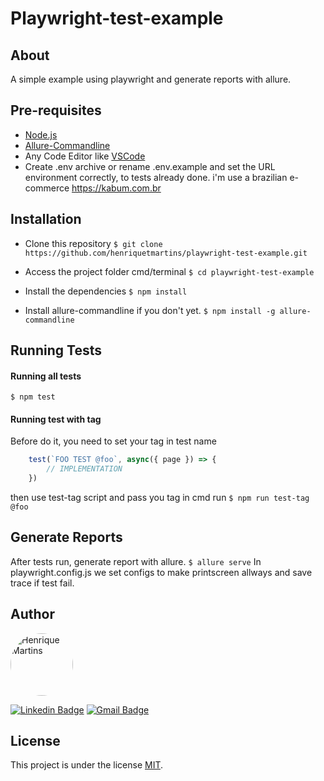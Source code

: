 # Playwright-test-example

## About
A simple example using playwright and generate reports with allure.

## Pre-requisites
* [Node.js](https://nodejs.org/en/download/)
* [Allure-Commandline](https://www.npmjs.com/package/allure-commandline)
* Any Code Editor like [VSCode](https://code.visualstudio.com/)
* Create .env archive or rename .env.example and set the URL environment correctly, to tests already done. i'm use a brazilian e-commerce https://kabum.com.br

## Installation
* Clone this repository
`$ git clone https://github.com/henriquetmartins/playwright-test-example.git` 

*  Access the project folder cmd/terminal
`$ cd playwright-test-example`

* Install the dependencies 
`$ npm install` 

* Install allure-commandline if you don't yet.
`$ npm install -g allure-commandline` 


## Running Tests
#### Running all tests
`$ npm test` 


#### Running test with tag
Before do it, you need to set your tag in test name
```javascript
    test(`FOO TEST @foo`, async({ page }) => {       
        // IMPLEMENTATION
    })
```
then use test-tag script and pass you tag in cmd run
`$ npm run test-tag @foo` 


## Generate Reports
After tests run, generate report with allure. 
`$ allure serve` 
In playwright.config.js we set configs to make printscreen allways and save trace if test fail. 

## Author

<img style="border-radius: 50%;" src="https://avatars3.githubusercontent.com/henriquetmartins" width="100px;" alt="Henrique Martins"/>

[![Linkedin Badge](https://img.shields.io/badge/-Henrique%20Martins-blue?style=flat-square&logo=Linkedin&logoColor=white&link=https://www.linkedin.com/in/henriquemartinsqa/)](https://www.linkedin.com/in/henriquemartinsqa/) 
[![Gmail Badge](https://img.shields.io/badge/-henriqueteixeiramartins@gmail.com-c14438?style=flat-square&logo=Gmail&logoColor=white&link=mailto:henriqueteixeiramartins@gmail.com)](mailto:henriqueteixeiramartins@gmail.com)


## License

This project is under the license [MIT](./LICENSE).
